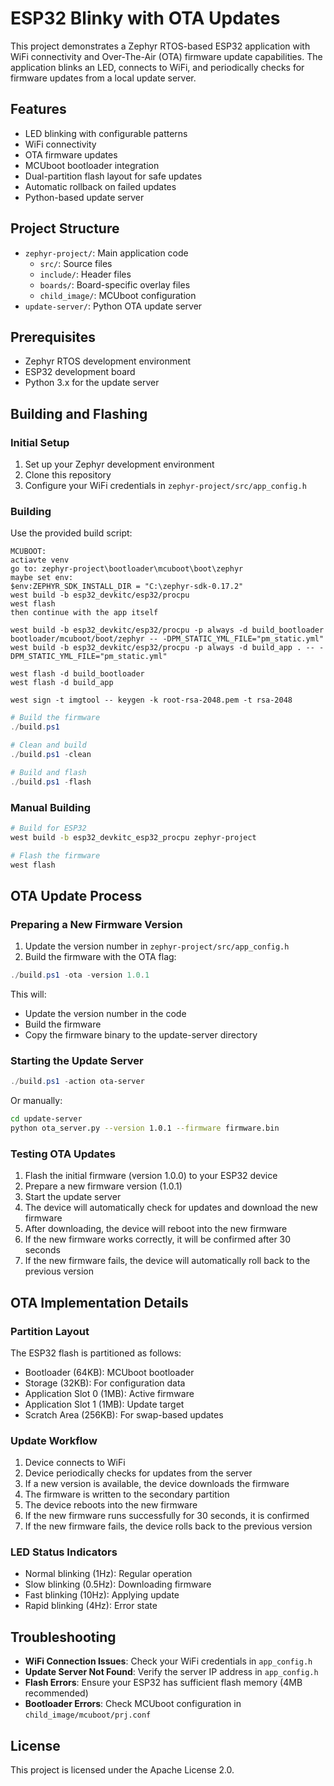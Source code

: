 # ESP32 Blinky with OTA Updates

This project demonstrates a Zephyr RTOS-based ESP32 application with WiFi connectivity and Over-The-Air (OTA) firmware update capabilities. The application blinks an LED, connects to WiFi, and periodically checks for firmware updates from a local update server.

## Features

- LED blinking with configurable patterns
- WiFi connectivity
- OTA firmware updates
- MCUboot bootloader integration
- Dual-partition flash layout for safe updates
- Automatic rollback on failed updates
- Python-based update server

## Project Structure

- `zephyr-project/`: Main application code
  - `src/`: Source files
  - `include/`: Header files
  - `boards/`: Board-specific overlay files
  - `child_image/`: MCUboot configuration
- `update-server/`: Python OTA update server

## Prerequisites

- Zephyr RTOS development environment
- ESP32 development board
- Python 3.x for the update server

## Building and Flashing

### Initial Setup

1. Set up your Zephyr development environment
2. Clone this repository
3. Configure your WiFi credentials in `zephyr-project/src/app_config.h`

### Building

Use the provided build script:
```
MCUBOOT:
actiavte venv
go to: zephyr-project\bootloader\mcuboot\boot\zephyr
maybe set env: 
$env:ZEPHYR_SDK_INSTALL_DIR = "C:\zephyr-sdk-0.17.2"
west build -b esp32_devkitc/esp32/procpu
west flash
then continue with the app itself
```

```
west build -b esp32_devkitc/esp32/procpu -p always -d build_bootloader bootloader/mcuboot/boot/zephyr -- -DPM_STATIC_YML_FILE="pm_static.yml"
west build -b esp32_devkitc/esp32/procpu -p always -d build_app . -- -DPM_STATIC_YML_FILE="pm_static.yml"

west flash -d build_bootloader
west flash -d build_app
```

```
west sign -t imgtool -- keygen -k root-rsa-2048.pem -t rsa-2048
```

```powershell
# Build the firmware
./build.ps1

# Clean and build
./build.ps1 -clean

# Build and flash
./build.ps1 -flash
```

### Manual Building

```bash
# Build for ESP32
west build -b esp32_devkitc_esp32_procpu zephyr-project

# Flash the firmware
west flash
```

## OTA Update Process

### Preparing a New Firmware Version

1. Update the version number in `zephyr-project/src/app_config.h`
2. Build the firmware with the OTA flag:

```powershell
./build.ps1 -ota -version 1.0.1
```

This will:
- Update the version number in the code
- Build the firmware
- Copy the firmware binary to the update-server directory

### Starting the Update Server

```powershell
./build.ps1 -action ota-server
```

Or manually:

```bash
cd update-server
python ota_server.py --version 1.0.1 --firmware firmware.bin
```

### Testing OTA Updates

1. Flash the initial firmware (version 1.0.0) to your ESP32 device
2. Prepare a new firmware version (1.0.1)
3. Start the update server
4. The device will automatically check for updates and download the new firmware
5. After downloading, the device will reboot into the new firmware
6. If the new firmware works correctly, it will be confirmed after 30 seconds
7. If the new firmware fails, the device will automatically roll back to the previous version

## OTA Implementation Details

### Partition Layout

The ESP32 flash is partitioned as follows:

- Bootloader (64KB): MCUboot bootloader
- Storage (32KB): For configuration data
- Application Slot 0 (1MB): Active firmware
- Application Slot 1 (1MB): Update target
- Scratch Area (256KB): For swap-based updates

### Update Workflow

1. Device connects to WiFi
2. Device periodically checks for updates from the server
3. If a new version is available, the device downloads the firmware
4. The firmware is written to the secondary partition
5. The device reboots into the new firmware
6. If the new firmware runs successfully for 30 seconds, it is confirmed
7. If the new firmware fails, the device rolls back to the previous version

### LED Status Indicators

- Normal blinking (1Hz): Regular operation
- Slow blinking (0.5Hz): Downloading firmware
- Fast blinking (10Hz): Applying update
- Rapid blinking (4Hz): Error state

## Troubleshooting

- **WiFi Connection Issues**: Check your WiFi credentials in `app_config.h`
- **Update Server Not Found**: Verify the server IP address in `app_config.h`
- **Flash Errors**: Ensure your ESP32 has sufficient flash memory (4MB recommended)
- **Bootloader Errors**: Check MCUboot configuration in `child_image/mcuboot/prj.conf`

## License

This project is licensed under the Apache License 2.0.